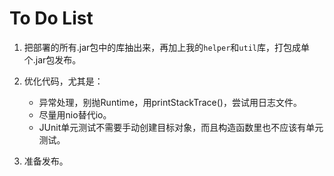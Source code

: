
# To Do List

1. 把部署的所有.jar包中的库抽出来，再加上我的`helper`和`util`库，打包成单个.jar包发布。

2. 优化代码，尤其是：
    * 异常处理，别抛Runtime，用printStackTrace()，尝试用日志文件。
    * 尽量用nio替代io。
    * JUnit单元测试不需要手动创建目标对象，而且构造函数里也不应该有单元测试。

3. 准备发布。
